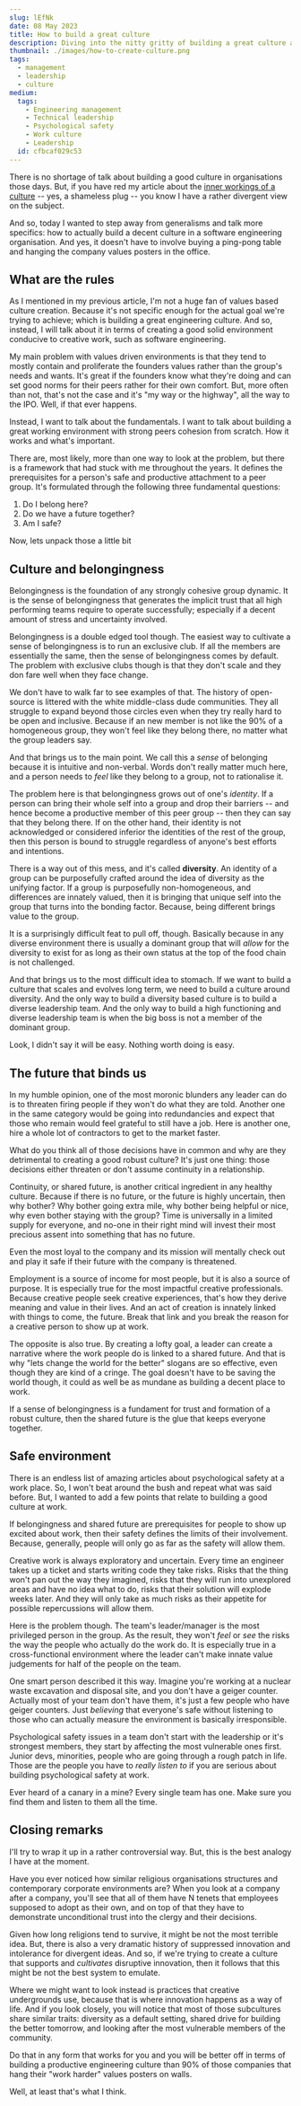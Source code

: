 ```yaml
---
slug: lEfNk
date: 08 May 2023
title: How to build a great culture
description: Diving into the nitty gritty of building a great culture at a workplace
thumbnail: ./images/how-to-create-culture.png
tags:
  - management
  - leadership
  - culture
medium:
  tags:
    - Engineering management
    - Technical leadership
    - Psychological safety
    - Work culture
    - Leadership
  id: cfbcaf029c53
---
```


There is no shortage of talk about building a good culture in organisations
those days. But, if you have red my article about the
[inner workings of a culture](/posts/we0V4) -- yes, a shameless plug -- you know
I have a rather divergent view on the subject.

And so, today I wanted to step away from generalisms and talk more specifics:
how to actually build a decent culture in a software engineering organisation.
And yes, it doesn't have to involve buying a ping-pong table and hanging the
company values posters in the office.

## What are the rules

As I mentioned in my previous article, I'm not a huge fan of values based
culture creation. Because it's not specific enough for the actual goal we're
trying to achieve; which is building a great engineering culture. And so,
instead, I will talk about it in terms of creating a good solid environment
conducive to creative work, such as software engineering.

My main problem with values driven environments is that they tend to mostly
contain and proliferate the founders values rather than the group's needs and
wants. It's great if the founders know what they're doing and can set good norms
for their peers rather for their own comfort. But, more often than not, that's
not the case and it's "my way or the highway", all the way to the IPO. Well, if
that ever happens.

Instead, I want to talk about the fundamentals. I want to talk about building a
great working environment with strong peers cohesion from scratch. How it works
and what's important.

There are, most likely, more than one way to look at the problem, but there is a
framework that had stuck with me throughout the years. It defines the
prerequisites for a person's safe and productive attachment to a peer group.
It's formulated through the following three fundamental questions:

1. Do I belong here?
2. Do we have a future together?
3. Am I safe?

Now, lets unpack those a little bit

## Culture and belongingness

Belongingness is the foundation of any strongly cohesive group dynamic. It is
the sense of belongingness that generates the implicit trust that all high
performing teams require to operate successfully; especially if a decent amount
of stress and uncertainty involved.

Belongingness is a double edged tool though. The easiest way to cultivate a
sense of belongingness is to run an exclusive club. If all the members are
essentially the same, then the sense of belongingness comes by default. The
problem with exclusive clubs though is that they don't scale and they don fare
well when they face change.

We don't have to walk far to see examples of that. The history of open-source is
littered with the white middle-class dude communities. They all struggle to
expand beyond those circles even when they try really hard to be open and
inclusive. Because if an new member is not like the 90% of a homogeneous group,
they won't feel like they belong there, no matter what the group leaders say.

And that brings us to the main point. We call this a _sense_ of belonging
because it is intuitive and non-verbal. Words don't really matter much here, and
a person needs to _feel_ like they belong to a group, not to rationalise it.

The problem here is that belongingness grows out of one's _identity_. If a
person can bring their whole self into a group and drop their barriers -- and
hence become a productive member of this peer group -- then they can say that
they belong there. If on the other hand, their identity is not acknowledged or
considered inferior the identities of the rest of the group, then this person is
bound to struggle regardless of anyone's best efforts and intentions.

There is a way out of this mess, and it's called **diversity**. An identity of a
group can be purposefully crafted around the idea of diversity as the unifying
factor. If a group is purposefully non-homogeneous, and differences are innately
valued, then it is bringing that unique self into the group that turns into the
bonding factor. Because, being different brings value to the group.

It is a surprisingly difficult feat to pull off, though. Basically because in
any diverse environment there is usually a dominant group that will _allow_ for
the diversity to exist for as long as their own status at the top of the food
chain is not challenged.

And that brings us to the most difficult idea to stomach. If we want to build a
culture that scales and evolves long term, we need to build a culture around
diversity. And the only way to build a diversity based culture is to build a
diverse leadership team. And the only way to build a high functioning and
diverse leadership team is when the big boss is not a member of the dominant
group.

Look, I didn't say it will be easy. Nothing worth doing is easy.

## The future that binds us

In my humble opinion, one of the most moronic blunders any leader can do is to
threaten firing people if they won't do what they are told. Another one in the
same category would be going into redundancies and expect that those who remain
would feel grateful to still have a job. Here is another one, hire a whole lot
of contractors to get to the market faster.

What do you think all of those decisions have in common and why are they
detrimental to creating a good robust culture? It's just one thing: those
decisions either threaten or don't assume continuity in a relationship.

Continuity, or shared future, is another critical ingredient in any healthy
culture. Because if there is no future, or the future is highly uncertain, then
why bother? Why bother going extra mile, why bother being helpful or nice, why
even bother staying with the group? Time is universally in a limited supply for
everyone, and no-one in their right mind will invest their most precious assent
into something that has no future.

Even the most loyal to the company and its mission will mentally check out and
play it safe if their future with the company is threatened.

Employment is a source of income for most people, but it is also a source of
purpose. It is especially true for the most impactful creative professionals.
Because creative people seek creative experiences, that's how they derive
meaning and value in their lives. And an act of creation is innately linked with
things to come, the future. Break that link and you break the reason for a
creative person to show up at work.

The opposite is also true. By creating a lofty goal, a leader can create a
narrative where the work people do is linked to a shared future. And that is why
"lets change the world for the better" slogans are so effective, even though
they are kind of a cringe. The goal doesn't have to be saving the world though,
it could as well be as mundane as building a decent place to work.

If a sense of belongingness is a fundament for trust and formation of a robust
culture, then the shared future is the glue that keeps everyone together.

## Safe environment

There is an endless list of amazing articles about psychological safety at a
work place. So, I won't beat around the bush and repeat what was said before.
But, I wanted to add a few points that relate to building a good culture at
work.

If belongingness and shared future are prerequisites for people to show up
excited about work, then their safety defines the limits of their involvement.
Because, generally, people will only go as far as the safety will allow them.

Creative work is always exploratory and uncertain. Every time an engineer takes
up a ticket and starts writing code they take risks. Risks that the thing won't
pan out the way they imagined, risks that they will run into unexplored areas
and have no idea what to do, risks that their solution will explode weeks later.
And they will only take as much risks as their appetite for possible
repercussions will allow them.

Here is the problem though. The team's leader/manager is the most privileged
person in the group. As the result, they won't _feel_ or _see_ the risks the way
the people who actually do the work do. It is especially true in a
cross-functional environment where the leader can't make innate value judgements
for half of the people on the team.

One smart person described it this way. Imagine you're working at a nuclear
waste excavation and disposal site, and you don't have a geiger counter.
Actually most of your team don't have them, it's just a few people who have
geiger counters. Just _believing_ that everyone's safe without listening to
those who can actually measure the environment is basically irresponsible.

Psychological safety issues in a team don't start with the leadership or it's
strongest members, they start by affecting the most vulnerable ones first.
Junior devs, minorities, people who are going through a rough patch in life.
Those are the people you have to _really listen to_ if you are serious about
building psychological safety at work.

Ever heard of a canary in a mine? Every single team has one. Make sure you find
them and listen to them all the time.

## Closing remarks

I'll try to wrap it up in a rather controversial way. But, this is the best
analogy I have at the moment.

Have you ever noticed how similar religious organisations structures and
contemporary corporate environments are? When you look at a company after a
company, you'll see that all of them have N tenets that employees supposed to
adopt as their own, and on top of that they have to demonstrate unconditional
trust into the clergy and their decisions.

Given how long religions tend to survive, it might be not the most terrible
idea. But, there is also a very dramatic history of suppressed innovation and
intolerance for divergent ideas. And so, if we're trying to create a culture
that supports and _cultivates_ disruptive innovation, then it follows that this
might be not the best system to emulate.

Where we might want to look instead is practices that creative undergrounds use,
because that is where innovation happens as a way of life. And if you look
closely, you will notice that most of those subcultures share similar traits:
diversity as a default setting, shared drive for building the better tomorrow,
and looking after the most vulnerable members of the community.

Do that in any form that works for you and you will be better off in terms of
building a productive engineering culture than 90% of those companies that hang
their "work harder" values posters on walls.

Well, at least that's what I think.
